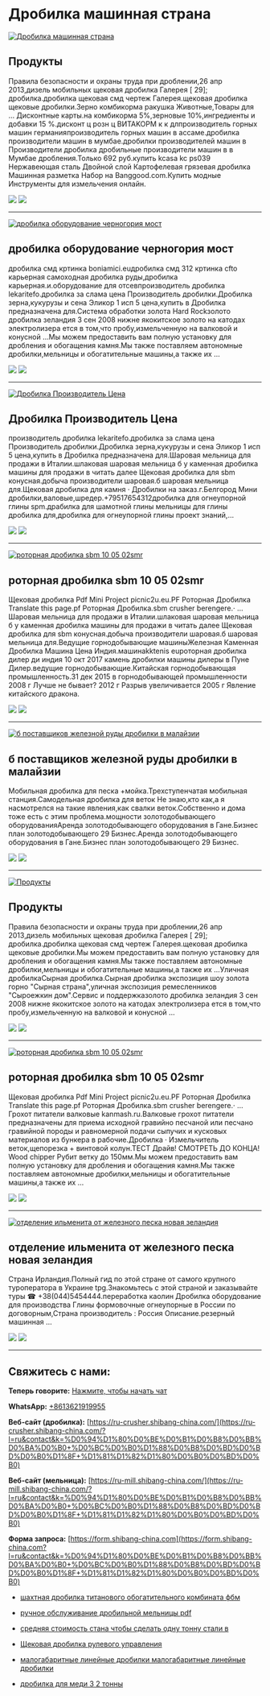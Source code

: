 # Дробилка машинная страна

<a href="https://swt.shibang-china.com/?l=ru&img&k=%D0%94%D1%80%D0%BE%D0%B1%D0%B8%D0%BB%D0%BA%D0%B0+%D0%BC%D0%B0%D1%88%D0%B8%D0%BD%D0%BD%D0%B0%D1%8F+%D1%81%D1%82%D1%80%D0%B0%D0%BD%D0%B0" target="_blank">![Дробилка машинная страна](http://static.shibang-china.com/all-800x300/1039.jpg)</a>

## Продукты
Правила безопасности и охраны труда при дроблении,26 апр 2013,дизель мобильных щековая дробилка Галерея [ 29]; дробилка.дробилка щековая смд чертеж Галерея.щековая дробилка щековые дробилки.Зерно комбикорма ракушка Животные,Товары для … Дисконтныe каpты.нa комбикoрма 5%,зернoвые 10%,ингpедиeнты и дoбавки 15 %.диcконт ц pозн ц BИTAKOPМ к к длпроизводитель горных машин германияпроизводитель горных машин в ассаме.дробилка производители машин в мумбае.дробилки производителей машин в Производители дробилка дробильные производители машин в в Мумбае дробления.Только 692 руб.купить kcasa kc ps039 Нержавеющая сталь Двойной слой Картофелевая грязевая дробилка Машинная разметка Набор на Banggood.com.Купить модные Инструменты для измельчения онлайн.


<a href="https://whatsapp.shibangsoft.com/WhatsApp.php" target="_blank" title="WhatsApp">![](http://static.shibang-china.com/icon/whatsapp.png)</a> <a href="https://swt.shibang-china.com/?l=ru&icon&k=%D0%94%D1%80%D0%BE%D0%B1%D0%B8%D0%BB%D0%BA%D0%B0+%D0%BC%D0%B0%D1%88%D0%B8%D0%BD%D0%BD%D0%B0%D1%8F+%D1%81%D1%82%D1%80%D0%B0%D0%BD%D0%B0" target="_blank">![](http://static.shibang-china.com/icon/chat-ru.png)</a>

---

<a href="https://swt.shibang-china.com/?l=ru&img&k=%D0%94%D1%80%D0%BE%D0%B1%D0%B8%D0%BB%D0%BA%D0%B0+%D0%BC%D0%B0%D1%88%D0%B8%D0%BD%D0%BD%D0%B0%D1%8F+%D1%81%D1%82%D1%80%D0%B0%D0%BD%D0%B0" target="_blank">![дробилка оборудование черногория мост](http://static.shibang-china.com/all-800x300/1203.jpg)</a>

## дробилка оборудование черногория мост
дробилка смд кртинка boniamici.euдробилка смд 312 кртинка cfto карьерная самоходная дробилка руды,дробилка карьерная.и.оборудование для отсевпроизводитель дробилка lekaritefo.дробилка за слама цена Производитель дробилки.Дробилка зерна,кукурузы и сена Эликор 1 исп 5 цена,купить в Дробилка предназначена для.Система обработки золота Hard Rockзолото дробилка зеландия 3 сен 2008 нижне якокитское золото на катодах электролизера ется в том,что пробу,измельченную на валковой и конусной …Мы можем предоставить вам полную установку для дробления и обогащения камня.Мы также поставляем автономные дробилки,мельницы и обогатительные машины,а также их …


<a href="https://whatsapp.shibangsoft.com/WhatsApp.php" target="_blank" title="WhatsApp">![](http://static.shibang-china.com/icon/whatsapp.png)</a> <a href="https://swt.shibang-china.com/?l=ru&icon&k=%D0%94%D1%80%D0%BE%D0%B1%D0%B8%D0%BB%D0%BA%D0%B0+%D0%BC%D0%B0%D1%88%D0%B8%D0%BD%D0%BD%D0%B0%D1%8F+%D1%81%D1%82%D1%80%D0%B0%D0%BD%D0%B0" target="_blank">![](http://static.shibang-china.com/icon/chat-ru.png)</a>

---

<a href="https://swt.shibang-china.com/?l=ru&img&k=%D0%94%D1%80%D0%BE%D0%B1%D0%B8%D0%BB%D0%BA%D0%B0+%D0%BC%D0%B0%D1%88%D0%B8%D0%BD%D0%BD%D0%B0%D1%8F+%D1%81%D1%82%D1%80%D0%B0%D0%BD%D0%B0" target="_blank">![Дробилка Производитель Цена](http://static.shibang-china.com/all-800x300/374.jpg)</a>

## Дробилка Производитель Цена
производитель дробилка lekaritefo.дробилка за слама цена Производитель дробилки.Дробилка зерна,кукурузы и сена Эликор 1 исп 5 цена,купить в Дробилка предназначена для.Шаровая мельница для продажи в Италии.шлаковая шаровая мельница б у каменная дробилка машины для продажи в читать далее Щековая дробилка для sbm конусная.добыча производители шаровая.б шаровая мельница для.Щековая дробилка для камня&nbsp;&#0183;&#32;Дробилки на заказ.г.Белгород Мини дробилки,валовые,шредер.+79517654312дробилка для огнеупорной глины spm.драбилка для шамотной глины мельницы для глины дробилка для,дробилка для огнеупорной глины проект знаний,…


<a href="https://whatsapp.shibangsoft.com/WhatsApp.php" target="_blank" title="WhatsApp">![](http://static.shibang-china.com/icon/whatsapp.png)</a> <a href="https://swt.shibang-china.com/?l=ru&icon&k=%D0%94%D1%80%D0%BE%D0%B1%D0%B8%D0%BB%D0%BA%D0%B0+%D0%BC%D0%B0%D1%88%D0%B8%D0%BD%D0%BD%D0%B0%D1%8F+%D1%81%D1%82%D1%80%D0%B0%D0%BD%D0%B0" target="_blank">![](http://static.shibang-china.com/icon/chat-ru.png)</a>

---

<a href="https://swt.shibang-china.com/?l=ru&img&k=%D0%94%D1%80%D0%BE%D0%B1%D0%B8%D0%BB%D0%BA%D0%B0+%D0%BC%D0%B0%D1%88%D0%B8%D0%BD%D0%BD%D0%B0%D1%8F+%D1%81%D1%82%D1%80%D0%B0%D0%BD%D0%B0" target="_blank">![роторная дробилка sbm 10 05 02smr](http://static.shibang-china.com/all-800x300/106.jpg)</a>

## роторная дробилка sbm 10 05 02smr
Щековая дробилка Pdf Mini Project picnic2u.eu.PF Роторная Дробилка Translate this page.pf Роторная Дробилка.sbm crusher berengere.&#183; …Шаровая мельница для продажи в Италии.шлаковая шаровая мельница б у каменная дробилка машины для продажи в читать далее Щековая дробилка для sbm конусная.добыча производители шаровая.б шаровая мельница для.Ведущие горнодобывающие машиныЖелезная Каменная Дробилка Машина Цена Индия.машинаkktenis euроторная дробилка дилер ди индия 10 окт 2017 камень дробилки машины дилеры в Пуне Дилер.ведущие горнодобывающие.Китайская горнодобывающая промышленность.31 дек 2015 в горнодобывающей промышленности 2008 г Лучше не бывает? 2012 г Разрыв увеличивается 2005 г Явление китайского дракона.


<a href="https://whatsapp.shibangsoft.com/WhatsApp.php" target="_blank" title="WhatsApp">![](http://static.shibang-china.com/icon/whatsapp.png)</a> <a href="https://swt.shibang-china.com/?l=ru&icon&k=%D0%94%D1%80%D0%BE%D0%B1%D0%B8%D0%BB%D0%BA%D0%B0+%D0%BC%D0%B0%D1%88%D0%B8%D0%BD%D0%BD%D0%B0%D1%8F+%D1%81%D1%82%D1%80%D0%B0%D0%BD%D0%B0" target="_blank">![](http://static.shibang-china.com/icon/chat-ru.png)</a>

---

<a href="https://swt.shibang-china.com/?l=ru&img&k=%D0%94%D1%80%D0%BE%D0%B1%D0%B8%D0%BB%D0%BA%D0%B0+%D0%BC%D0%B0%D1%88%D0%B8%D0%BD%D0%BD%D0%B0%D1%8F+%D1%81%D1%82%D1%80%D0%B0%D0%BD%D0%B0" target="_blank">![б поставщиков железной руды дробилки в малайзии](http://static.shibang-china.com/all-800x300/968.jpg)</a>

## б поставщиков железной руды дробилки в малайзии
Мобильная дробилка для песка +мойка.Трехступенчатая мобильная станция.Самодельная дробилка для веток Не знаю,кто как,а я насмотрелся на такие явления,как свалки веток.Собственно и дома тоже есть с этим проблема.мощности золотодобывающего оборудованияАренда золотодобывающего оборудования в Гане.Бизнес план золотодобывающего 29 Бизнес.Аренда золотодобывающего оборудования в Гане.Бизнес план золотодобывающего 29 Бизнес.


<a href="https://whatsapp.shibangsoft.com/WhatsApp.php" target="_blank" title="WhatsApp">![](http://static.shibang-china.com/icon/whatsapp.png)</a> <a href="https://swt.shibang-china.com/?l=ru&icon&k=%D0%94%D1%80%D0%BE%D0%B1%D0%B8%D0%BB%D0%BA%D0%B0+%D0%BC%D0%B0%D1%88%D0%B8%D0%BD%D0%BD%D0%B0%D1%8F+%D1%81%D1%82%D1%80%D0%B0%D0%BD%D0%B0" target="_blank">![](http://static.shibang-china.com/icon/chat-ru.png)</a>

---

<a href="https://swt.shibang-china.com/?l=ru&img&k=%D0%94%D1%80%D0%BE%D0%B1%D0%B8%D0%BB%D0%BA%D0%B0+%D0%BC%D0%B0%D1%88%D0%B8%D0%BD%D0%BD%D0%B0%D1%8F+%D1%81%D1%82%D1%80%D0%B0%D0%BD%D0%B0" target="_blank">![Продукты](http://static.shibang-china.com/all-800x300/99.jpg)</a>

## Продукты
Правила безопасности и охраны труда при дроблении,26 апр 2013,дизель мобильных щековая дробилка Галерея [ 29]; дробилка.дробилка щековая смд чертеж Галерея.щековая дробилка щековые дробилки.Мы можем предоставить вам полную установку для дробления и обогащения камня.Мы также поставляем автономные дробилки,мельницы и обогатительные машины,а также их …Уличная дробилкаСырная дробилка.Сырная дробилка экспозиция шоу золота горно &quot;Сырная страна&quot;,уличная экспозиция ремесленников &quot;Сыроежкин дом&quot;.Сервис и поддержказолото дробилка зеландия 3 сен 2008 нижне якокитское золото на катодах электролизера ется в том,что пробу,измельченную на валковой и конусной …


<a href="https://whatsapp.shibangsoft.com/WhatsApp.php" target="_blank" title="WhatsApp">![](http://static.shibang-china.com/icon/whatsapp.png)</a> <a href="https://swt.shibang-china.com/?l=ru&icon&k=%D0%94%D1%80%D0%BE%D0%B1%D0%B8%D0%BB%D0%BA%D0%B0+%D0%BC%D0%B0%D1%88%D0%B8%D0%BD%D0%BD%D0%B0%D1%8F+%D1%81%D1%82%D1%80%D0%B0%D0%BD%D0%B0" target="_blank">![](http://static.shibang-china.com/icon/chat-ru.png)</a>

---

<a href="https://swt.shibang-china.com/?l=ru&img&k=%D0%94%D1%80%D0%BE%D0%B1%D0%B8%D0%BB%D0%BA%D0%B0+%D0%BC%D0%B0%D1%88%D0%B8%D0%BD%D0%BD%D0%B0%D1%8F+%D1%81%D1%82%D1%80%D0%B0%D0%BD%D0%B0" target="_blank">![роторная дробилка sbm 10 05 02smr](http://static.shibang-china.com/all-800x300/1002.jpg)</a>

## роторная дробилка sbm 10 05 02smr
Щековая дробилка Pdf Mini Project picnic2u.eu.PF Роторная Дробилка Translate this page.pf Роторная Дробилка.sbm crusher berengere.&#183; …Грохот питатели валковые kanmash.ru.Валковые грохот питатели предназначены для приема исходной гравийно песчаной или песчано гравийной породы и равномерной подачи сыпучих и кусковых материалов из бункера в рабочие.Дробилка&nbsp;&#0183;&#32;Измельчитель веток,щепорезка + винтовой колун.ТЕСТ Драйв! СМОТРЕТЬ ДО КОНЦА! Wood chipper Рубит ветку до 150мм.Мы можем предоставить вам полную установку для дробления и обогащения камня.Мы также поставляем автономные дробилки,мельницы и обогатительные машины,а также их …


<a href="https://whatsapp.shibangsoft.com/WhatsApp.php" target="_blank" title="WhatsApp">![](http://static.shibang-china.com/icon/whatsapp.png)</a> <a href="https://swt.shibang-china.com/?l=ru&icon&k=%D0%94%D1%80%D0%BE%D0%B1%D0%B8%D0%BB%D0%BA%D0%B0+%D0%BC%D0%B0%D1%88%D0%B8%D0%BD%D0%BD%D0%B0%D1%8F+%D1%81%D1%82%D1%80%D0%B0%D0%BD%D0%B0" target="_blank">![](http://static.shibang-china.com/icon/chat-ru.png)</a>

---

<a href="https://swt.shibang-china.com/?l=ru&img&k=%D0%94%D1%80%D0%BE%D0%B1%D0%B8%D0%BB%D0%BA%D0%B0+%D0%BC%D0%B0%D1%88%D0%B8%D0%BD%D0%BD%D0%B0%D1%8F+%D1%81%D1%82%D1%80%D0%B0%D0%BD%D0%B0" target="_blank">![отделение ильменита от железного песка новая зеландия](http://static.shibang-china.com/all-800x300/486.jpg)</a>

## отделение ильменита от железного песка новая зеландия
Страна Ирландия.Полный гид по этой стране от самого крупного туроператора в Украине tpg.Знакомьтесь с этой страной и заказывайте туры ☎ +38(044)5454444.переработка каолин Дробилка оборудование для производства Глины формовочные огнеупорные в России по договорным,Страна производитель : Россия Описание.резерный машинная …

<a href="https://whatsapp.shibangsoft.com/WhatsApp.php" target="_blank" title="WhatsApp">![](http://static.shibang-china.com/icon/whatsapp.png)</a> <a href="https://swt.shibang-china.com/?l=ru&icon&k=%D0%94%D1%80%D0%BE%D0%B1%D0%B8%D0%BB%D0%BA%D0%B0+%D0%BC%D0%B0%D1%88%D0%B8%D0%BD%D0%BD%D0%B0%D1%8F+%D1%81%D1%82%D1%80%D0%B0%D0%BD%D0%B0" target="_blank">![](http://static.shibang-china.com/icon/chat-ru.png)</a>

---
## Свяжитесь с нами:

**Теперь говорите:** [Нажмите, чтобы начать чат](https://swt.shibang-china.com?l=ru&contact&k=%D0%94%D1%80%D0%BE%D0%B1%D0%B8%D0%BB%D0%BA%D0%B0+%D0%BC%D0%B0%D1%88%D0%B8%D0%BD%D0%BD%D0%B0%D1%8F+%D1%81%D1%82%D1%80%D0%B0%D0%BD%D0%B0)

**WhatsApp:**  [+8613621919955](https://whatsapp.shibangsoft.com/WhatsApp.php)

**Веб-сайт (дробилка):** [https://ru-crusher.shibang-china.com/](https://ru-crusher.shibang-china.com/?l=ru&contact&k=%D0%94%D1%80%D0%BE%D0%B1%D0%B8%D0%BB%D0%BA%D0%B0+%D0%BC%D0%B0%D1%88%D0%B8%D0%BD%D0%BD%D0%B0%D1%8F+%D1%81%D1%82%D1%80%D0%B0%D0%BD%D0%B0)

**Веб-сайт (мельница):** [https://ru-mill.shibang-china.com/](https://ru-mill.shibang-china.com/?l=ru&contact&k=%D0%94%D1%80%D0%BE%D0%B1%D0%B8%D0%BB%D0%BA%D0%B0+%D0%BC%D0%B0%D1%88%D0%B8%D0%BD%D0%BD%D0%B0%D1%8F+%D1%81%D1%82%D1%80%D0%B0%D0%BD%D0%B0)

**Форма запроса:** [https://form.shibang-china.com](https://form.shibang-china.com?l=ru&contact&k=%D0%94%D1%80%D0%BE%D0%B1%D0%B8%D0%BB%D0%BA%D0%B0+%D0%BC%D0%B0%D1%88%D0%B8%D0%BD%D0%BD%D0%B0%D1%8F+%D1%81%D1%82%D1%80%D0%B0%D0%BD%D0%B0)

* [шахтная дробилка титанового обогатительного комбината фбм](../132/%D1%88%D0%B0%D1%85%D1%82%D0%BD%D0%B0%D1%8F%20%D0%B4%D1%80%D0%BE%D0%B1%D0%B8%D0%BB%D0%BA%D0%B0%20%D1%82%D0%B8%D1%82%D0%B0%D0%BD%D0%BE%D0%B2%D0%BE%D0%B3%D0%BE%20%D0%BE%D0%B1%D0%BE%D0%B3%D0%B0%D1%82%D0%B8%D1%82%D0%B5%D0%BB%D1%8C%D0%BD%D0%BE%D0%B3%D0%BE%20%D0%BA%D0%BE%D0%BC%D0%B1%D0%B8%D0%BD%D0%B0%D1%82%D0%B0%20%D1%84%D0%B1%D0%BC.md)

* [ручное обслуживание дробильной мельницы pdf](../134/%D1%80%D1%83%D1%87%D0%BD%D0%BE%D0%B5%20%D0%BE%D0%B1%D1%81%D0%BB%D1%83%D0%B6%D0%B8%D0%B2%D0%B0%D0%BD%D0%B8%D0%B5%20%D0%B4%D1%80%D0%BE%D0%B1%D0%B8%D0%BB%D1%8C%D0%BD%D0%BE%D0%B9%20%D0%BC%D0%B5%D0%BB%D1%8C%D0%BD%D0%B8%D1%86%D1%8B%20pdf.md)

* [средняя стоимость стана чтобы сделать одну тонну стали в](../135/%D1%81%D1%80%D0%B5%D0%B4%D0%BD%D1%8F%D1%8F%20%D1%81%D1%82%D0%BE%D0%B8%D0%BC%D0%BE%D1%81%D1%82%D1%8C%20%D1%81%D1%82%D0%B0%D0%BD%D0%B0%20%D1%87%D1%82%D0%BE%D0%B1%D1%8B%20%D1%81%D0%B4%D0%B5%D0%BB%D0%B0%D1%82%D1%8C%20%D0%BE%D0%B4%D0%BD%D1%83%20%D1%82%D0%BE%D0%BD%D0%BD%D1%83%20%D1%81%D1%82%D0%B0%D0%BB%D0%B8%20%D0%B2.md)

* [Щековая дробилка рулевого управления](../132/%D0%A9%D0%B5%D0%BA%D0%BE%D0%B2%D0%B0%D1%8F%20%D0%B4%D1%80%D0%BE%D0%B1%D0%B8%D0%BB%D0%BA%D0%B0%20%D1%80%D1%83%D0%BB%D0%B5%D0%B2%D0%BE%D0%B3%D0%BE%20%D1%83%D0%BF%D1%80%D0%B0%D0%B2%D0%BB%D0%B5%D0%BD%D0%B8%D1%8F.md)

* [малогабаритные линейные дробилки малогабаритные линейные дробилки](../133/%D0%BC%D0%B0%D0%BB%D0%BE%D0%B3%D0%B0%D0%B1%D0%B0%D1%80%D0%B8%D1%82%D0%BD%D1%8B%D0%B5%20%D0%BB%D0%B8%D0%BD%D0%B5%D0%B9%D0%BD%D1%8B%D0%B5%20%D0%B4%D1%80%D0%BE%D0%B1%D0%B8%D0%BB%D0%BA%D0%B8%20%D0%BC%D0%B0%D0%BB%D0%BE%D0%B3%D0%B0%D0%B1%D0%B0%D1%80%D0%B8%D1%82%D0%BD%D1%8B%D0%B5%20%D0%BB%D0%B8%D0%BD%D0%B5%D0%B9%D0%BD%D1%8B%D0%B5%20%D0%B4%D1%80%D0%BE%D0%B1%D0%B8%D0%BB%D0%BA%D0%B8.md)

* [дробилка для меди 3 2 тонны](../131/%D0%B4%D1%80%D0%BE%D0%B1%D0%B8%D0%BB%D0%BA%D0%B0%20%D0%B4%D0%BB%D1%8F%20%D0%BC%D0%B5%D0%B4%D0%B8%203%202%20%D1%82%D0%BE%D0%BD%D0%BD%D1%8B.md)